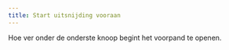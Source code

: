 ```yaml
---
title: Start uitsnijding vooraan
---
```


Hoe ver onder de onderste knoop begint het voorpand te openen.